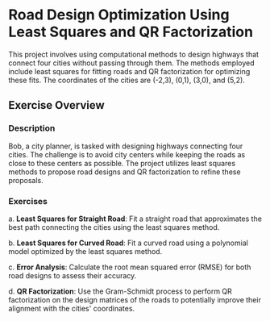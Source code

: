 # Road Design Optimization Using Least Squares and QR Factorization

This project involves using computational methods to design highways that connect four cities without passing through them. The methods employed include least squares for fitting roads and QR factorization for optimizing these fits. The coordinates of the cities are (-2,3), (0,1), (3,0), and (5,2).

## Exercise Overview

### Description

Bob, a city planner, is tasked with designing highways connecting four cities. The challenge is to avoid city centers while keeping the roads as close to these centers as possible. The project utilizes least squares methods to propose road designs and QR factorization to refine these proposals.

### Exercises

a. **Least Squares for Straight Road**: Fit a straight road that approximates the best path connecting the cities using the least squares method.

b. **Least Squares for Curved Road**: Fit a curved road using a polynomial model optimized by the least squares method.

c. **Error Analysis**: Calculate the root mean squared error (RMSE) for both road designs to assess their accuracy.

d. **QR Factorization**: Use the Gram-Schmidt process to perform QR factorization on the design matrices of the roads to potentially improve their alignment with the cities' coordinates.


